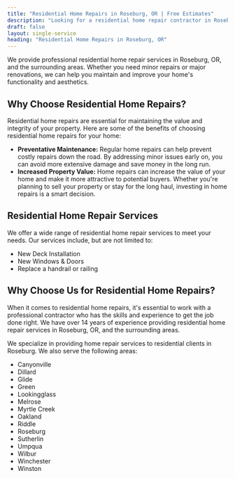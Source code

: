 ```yaml
---
title: "Residential Home Repairs in Roseburg, OR | Free Estimates"
description: "Looking for a residential home repair contractor in Roseburg, OR? We do home repairs in Roseburg, OR area."
draft: false
layout: single-service
heading: "Residential Home Repairs in Roseburg, OR"
---
```


We provide professional residential home repair services in Roseburg, OR, and the surrounding areas. Whether you need minor repairs or major renovations, we can help you maintain and improve your home's functionality and aesthetics.

## Why Choose Residential Home Repairs?
Residential home repairs are essential for maintaining the value and integrity of your property. Here are some of the benefits of choosing residential home repairs for your home:
- **Preventative Maintenance:** Regular home repairs can help prevent costly repairs down the road. By addressing minor issues early on, you can avoid more extensive damage and save money in the long run.
- **Increased Property Value:** Home repairs can increase the value of your home and make it more attractive to potential buyers. Whether you're planning to sell your property or stay for the long haul, investing in home repairs is a smart decision.

## Residential Home Repair Services
We offer a wide range of residential home repair services to meet your needs. Our services include, but are not limited to:
- New Deck Installation
- New Windows & Doors
- Replace a handrail or railing

## Why Choose Us for Residential Home Repairs?
When it comes to residential home repairs, it's essential to work with a professional contractor who has the skills and experience to get the job done right. We have over 14 years of experience providing residential home repair services in Roseburg, OR, and the surrounding areas.

We specialize in providing home repair services to residential clients in Roseburg. We also serve the following areas:
- Canyonville
- Dillard
- Glide
- Green
- Lookingglass
- Melrose
- Myrtle Creek
- Oakland
- Riddle
- Roseburg
- Sutherlin
- Umpqua
- Wilbur
- Winchester
- Winston
